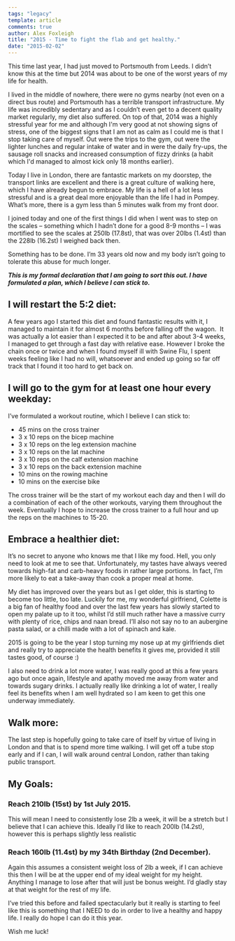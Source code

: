 ```yaml
---
tags: "legacy"
template: article 
comments: true 
author: Alex Foxleigh
title: "2015 - Time to fight the flab and get healthy."
date: "2015-02-02"
---
```


This time last year, I had just moved to Portsmouth from Leeds. I didn’t know this at the time but 2014 was about to be one of the worst years of my life for health.

I lived in the middle of nowhere, there were no gyms nearby (not even on a direct bus route) and Portsmouth has a terrible transport infrastructure. My life was incredibly sedentary and as I couldn’t even get to a decent quality market regularly, my diet also suffered. On top of that, 2014 was a highly stressful year for me and although I'm very good at not showing signs of stress, one of the biggest signs that I am not as calm as I could me is that I stop taking care of myself. Out were the trips to the gym, out were the lighter lunches and regular intake of water and in were the daily fry-ups, the sausage roll snacks and increased consumption of fizzy drinks (a habit which I'd managed to almost kick only 18 months earlier).

Today I live in London, there are fantastic markets on my doorstep, the transport links are excellent and there is a great culture of walking here, which I have already begun to embrace. My life is a hell of a lot less stressful and is a great deal more enjoyable than the life I had in Pompey. What’s more, there is a gym less than 5 minutes walk from my front door.

I joined today and one of the first things I did when I went was to step on the scales – something which I hadn’t done for a good 8-9 months – I was mortified to see the scales at 250lb (17.8st), that was over 20lbs (1.4st) than the 228lb (16.2st) I weighed back then.

Something has to be done. I’m 33 years old now and my body isn’t going to tolerate this abuse for much longer.

_**This is my formal declaration that I am going to sort this out. I have formulated a plan, which I believe I can stick to.**_

## I will restart the 5:2 diet:

A few years ago I started this diet and found fantastic results with it, I managed to maintain it for almost 6 months before falling off the wagon.  It was actually a lot easier than I expected it to be and after about 3-4 weeks, I managed to get through a fast day with relative ease. However I broke the chain once or twice and when I found myself ill with Swine Flu, I spent weeks feeling like I had no will, whatsoever and ended up going so far off track that I found it too hard to get back on.

## I will go to the gym for at least one hour every weekday:

I’ve formulated a workout routine, which I believe I can stick to:

- 45 mins on the cross trainer
- 3 x 10 reps on the bicep machine
- 3 x 10 reps on the leg extension machine
- 3 x 10 reps on the lat machine
- 3 x 10 reps on the calf extension machine
- 3 x 10 reps on the back extension machine
- 10 mins on the rowing machine
- 10 mins on the exercise bike

The cross trainer will be the start of my workout each day and then I will do a combination of each of the other workouts, varying them throughout the week. Eventually I hope to increase the cross trainer to a full hour and up the reps on the machines to 15-20.

## Embrace a healthier diet:

It’s no secret to anyone who knows me that I like my food. Hell, you only need to look at me to see that. Unfortunately, my tastes have always veered towards high-fat and carb-heavy foods in rather large portions. In fact, I’m more likely to eat a take-away than cook a proper meal at home.

My diet has improved over the years but as I get older, this is starting to become too little, too late. Luckily for me, my wonderful girlfriend, Colette is a big fan of healthy food and over the last few years has slowly started to open my palate up to it too, whilst I’d still much rather have a massive curry with plenty of rice, chips and naan bread. I’ll also not say no to an aubergine pasta salad, or a chilli made with a lot of spinach and kale.

2015 is going to be the year I stop turning my nose up at my girlfriends diet and really try to appreciate the health benefits it gives me, provided it still tastes good, of course :)

I also need to drink a lot more water, I was really good at this a few years ago but once again, lifestyle and apathy moved me away from water and towards sugary drinks. I actually really like drinking a lot of water, I really feel its benefits when I am well hydrated so I am keen to get this one underway immediately.

## Walk more:

The last step is hopefully going to take care of itself by virtue of living in London and that is to spend more time walking. I will get off a tube stop early and if I can, I will walk around central London, rather than taking public transport.

## My Goals:

### Reach 210lb (15st) by 1st July 2015.

This will mean I need to consistently lose 2lb a week, it will be a stretch but I believe that I can achieve this. Ideally I’d like to reach 200lb (14.2st), however this is perhaps slightly less realistic

### Reach 160lb (11.4st) by my 34th Birthday (2nd December).

Again this assumes a consistent weight loss of 2lb a week, if I can achieve this then I will be at the upper end of my ideal weight for my height. Anything I manage to lose after that will just be bonus weight. I’d gladly stay at that weight for the rest of my life.

I’ve tried this before and failed spectacularly but it really is starting to feel like this is something that I NEED to do in order to live a healthy and happy life. I really do hope I can do it this year.

Wish me luck!
